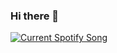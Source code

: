 ### Hi there 👋

<a href="https://github.com/tthn0/Spotify-Readme">
  <img src="https://spotify-8p69aysnt-tsprnay.vercel.app/api?theme=dark&scan=true" alt="Current Spotify Song">
</a>

<!--
**Tsprnay/Tsprnay** is a ✨ _special_ ✨ repository because its `README.md` (this file) appears on your GitHub profile.

Here are some ideas to get you started:

- 🔭 I’m currently working on ...
- 🌱 I’m currently learning ...
- 👯 I’m looking to collaborate on ...
- 🤔 I’m looking for help with ...
- 💬 Ask me about ...
- 📫 How to reach me: ...
- 😄 Pronouns: ...
- ⚡ Fun fact: ...
-->
